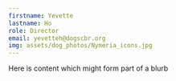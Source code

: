 ```yaml
---
firstname: Yevette
lastname: Ho
role: Director
email: yevetteh@dogscbr.org
img: assets/dog_photos/Nymeria_icons.jpg
---
```

Here is content which might form part of a blurb